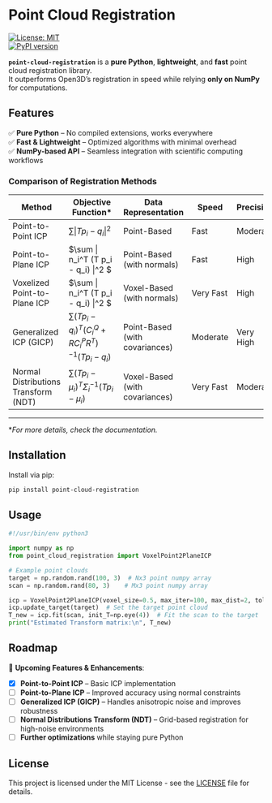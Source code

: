 
# Point Cloud Registration  

[![License: MIT](https://img.shields.io/badge/License-MIT-yellow.svg)](https://opensource.org/licenses/MIT)  
[![PyPI version](https://badge.fury.io/py/point-cloud-registration.svg)](https://badge.fury.io/py/point-cloud-registration)  

**`point-cloud-registration`** is a **pure Python**, **lightweight**, and **fast** point cloud registration library.  
It outperforms Open3D’s registration in speed while relying **only on NumPy** for computations.

## Features  
✅ **Pure Python** – No compiled extensions, works everywhere  
✅ **Fast & Lightweight** – Optimized algorithms with minimal overhead  
✅ **NumPy-based API** – Seamless integration with scientific computing workflows  


### Comparison of Registration Methods

| Method                        | Objective Function*                                         | Data Representation   | Speed         | Precision    |
|-------------------------------|-----------------------------------------------------------|------------------------|---------------|--------------|
| Point-to-Point ICP         | $\sum \| T p_i - q_i \|^2$   | Point-Based            | Fast          | Moderate     |
| Point-to-Plane ICP         | $\sum \| n_i^T (T p_i - q_i) \|^2 $ | Point-Based (with normals) | Fast | High | 
| Voxelized Point-to-Plane ICP         | $\sum \| n_i^T (T p_i - q_i) \|^2 $ | Voxel-Based (with normals) | Very Fast | High | 
| Generalized ICP (GICP)     | $\sum (T p_i - q_i)^T (C_i^Q + R C_i^P R^T)^{-1} (T p_i - q_i)$ | Point-Based (with covariances) | Moderate | Very High | 
| Normal Distributions Transform (NDT) | $\sum (T p_i - \mu_i)^T \Sigma_i^{-1} (T p_i - \mu_i)$ | Voxel-Based (with covariances) | Very Fast | Moderate |

---

**For more details, check the documentation.*


## Installation  

Install via pip:  

```bash
pip install point-cloud-registration
```

## Usage  

```python
#!/usr/bin/env python3

import numpy as np
from point_cloud_registration import VoxelPoint2PlaneICP

# Example point clouds
target = np.random.rand(100, 3)  # Nx3 point numpy array
scan = np.random.rand(80, 3)    # Mx3 point numpy array

icp = VoxelPoint2PlaneICP(voxel_size=0.5, max_iter=100, max_dist=2, tol=1e-3)
icp.update_target(target)  # Set the target point cloud
T_new = icp.fit(scan, init_T=np.eye(4))  # Fit the scan to the target
print("Estimated Transform matrix:\n", T_new)
```

## Roadmap  
🚀 **Upcoming Features & Enhancements**:  
- [x] **Point-to-Point ICP** – Basic ICP implementation  
- [ ] **Point-to-Plane ICP** – Improved accuracy using normal constraints  
- [ ] **Generalized ICP (GICP)** – Handles anisotropic noise and improves robustness  
- [ ] **Normal Distributions Transform (NDT)** – Grid-based registration for high-noise environments  
- [ ] **Further optimizations** while staying pure Python  

## License  

This project is licensed under the MIT License - see the [LICENSE](LICENSE) file for details.  
